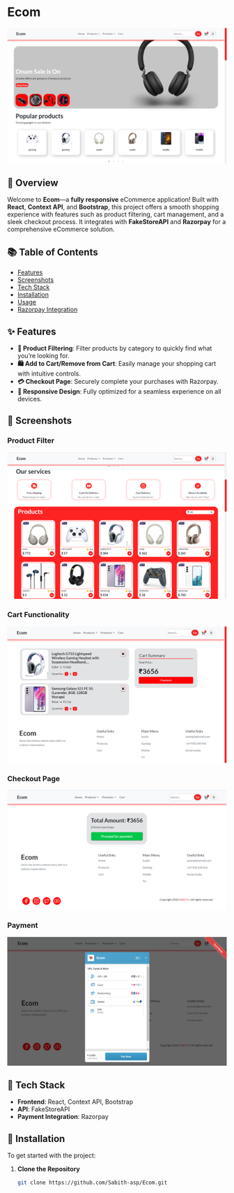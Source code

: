 # Ecom

![eCommerce Frontend](https://github.com/Sabith-asp/Ecom/blob/master/public/Screenshot%202024-09-10%20145912.png?raw=true)


## 🌟 Overview

Welcome to **Ecom**—a **fully responsive** eCommerce application! Built with **React**, **Context API**, and **Bootstrap**, this project offers a smooth shopping experience with features such as product filtering, cart management, and a sleek checkout process. It integrates with **FakeStoreAPI** and **Razorpay** for a comprehensive eCommerce solution.

## 📚 Table of Contents

- [Features](#✨-features)
- [Screenshots](#📸-screenshots)
- [Tech Stack](#🚀-tech-stack)
- [Installation](#🔧-installation)
- [Usage](#🛠️-usage)
- [Razorpay Integration](#💳-razorpay-integration)

## ✨ Features

- **🛒 Product Filtering**: Filter products by category to quickly find what you’re looking for.
- **🛍️ Add to Cart/Remove from Cart**: Easily manage your shopping cart with intuitive controls.
- **💳 Checkout Page**: Securely complete your purchases with Razorpay.
- **📱 Responsive Design**: Fully optimized for a seamless experience on all devices.

## 📸 Screenshots

### Product Filter

![Product Filter](https://github.com/Sabith-asp/Ecom/blob/master/public/Screenshot%202024-09-10%20145932.png?raw=true)

### Cart Functionality

![Cart Functionality](https://github.com/Sabith-asp/Ecom/blob/master/public/Screenshot%202024-09-10%20151828.png?raw=true)

### Checkout Page

![Checkout Page](https://github.com/Sabith-asp/Ecom/blob/master/public/Screenshot%202024-09-10%20151839.png?raw=true)

### Payment

![Payment](https://github.com/Sabith-asp/Ecom/blob/master/public/Screenshot%202024-09-10%20151848.png?raw=true)

## 🚀 Tech Stack

- **Frontend**: React, Context API, Bootstrap
- **API**: FakeStoreAPI
- **Payment Integration**: Razorpay

## 🔧 Installation

To get started with the project:

1. **Clone the Repository**

   ```bash
   git clone https://github.com/Sabith-asp/Ecom.git
